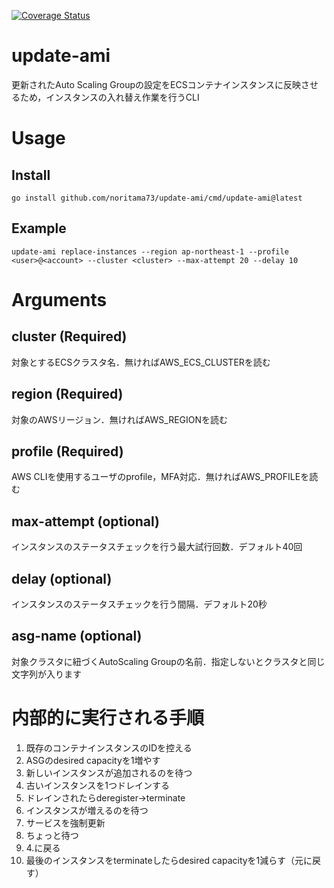 [![Coverage Status](https://coveralls.io/repos/github/noritama73/update-ami/badge.svg)](https://coveralls.io/github/noritama73/update-ami)

# update-ami
更新されたAuto Scaling Groupの設定をECSコンテナインスタンスに反映させるため，インスタンスの入れ替え作業を行うCLI

# Usage

## Install

```
go install github.com/noritama73/update-ami/cmd/update-ami@latest
```

## Example

```
update-ami replace-instances --region ap-northeast-1 --profile <user>@<account> --cluster <cluster> --max-attempt 20 --delay 10
```

# Arguments

## cluster (Required)

対象とするECSクラスタ名．無ければAWS_ECS_CLUSTERを読む

## region (Required)

対象のAWSリージョン．無ければAWS_REGIONを読む

## profile (Required)

AWS CLIを使用するユーザのprofile，MFA対応．無ければAWS_PROFILEを読む

## max-attempt (optional)

インスタンスのステータスチェックを行う最大試行回数．デフォルト40回

## delay (optional)

インスタンスのステータスチェックを行う間隔．デフォルト20秒

## asg-name (optional)

対象クラスタに紐づくAutoScaling Groupの名前．指定しないとクラスタと同じ文字列が入ります

# 内部的に実行される手順

1. 既存のコンテナインスタンスのIDを控える
2. ASGのdesired capacityを1増やす
3. 新しいインスタンスが追加されるのを待つ
4. 古いインスタンスを1つドレインする
5. ドレインされたらderegister→terminate
6. インスタンスが増えるのを待つ
7. サービスを強制更新
8. ちょっと待つ
9. 4.に戻る
10. 最後のインスタンスをterminateしたらdesired capacityを1減らす（元に戻す）
